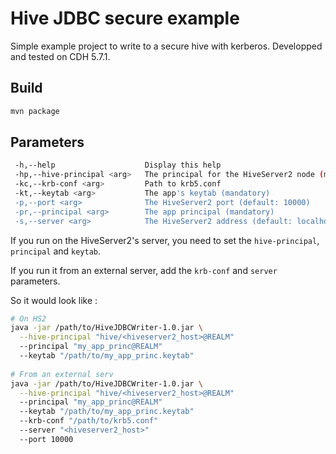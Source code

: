 # Hive JDBC secure example

Simple example project to write to a secure hive with kerberos.
Developped and tested on CDH 5.7.1.

## Build

```bash
mvn package
```

## Parameters

```bash
 -h,--help                    Display this help
 -hp,--hive-principal <arg>   The principal for the HiveServer2 node (mandatory)
 -kc,--krb-conf <arg>         Path to krb5.conf
 -kt,--keytab <arg>           The app's keytab (mandatory)
 -p,--port <arg>              The HiveServer2 port (default: 10000)
 -pr,--principal <arg>        The app principal (mandatory)
 -s,--server <arg>            The HiveServer2 address (default: localhost)
```

If you run on the HiveServer2's server, you need to set the `hive-principal`,  `principal` and `keytab`.

If you run it from an external server, add the `krb-conf` and `server` parameters.

So it would look like :

```bash
# On HS2
java -jar /path/to/HiveJDBCWriter-1.0.jar \
  --hive-principal "hive/<hiveserver2_host>@REALM"
  --principal "my_app_princ@REALM"
  --keytab "/path/to/my_app_princ.keytab"
  
# From an external serv
java -jar /path/to/HiveJDBCWriter-1.0.jar \
  --hive-principal "hive/<hiveserver2_host>@REALM"
  --principal "my_app_princ@REALM"
  --keytab "/path/to/my_app_princ.keytab"
  --krb-conf "/path/to/krb5.conf"
  --server "<hiveserver2_host>"
  --port 10000
```
